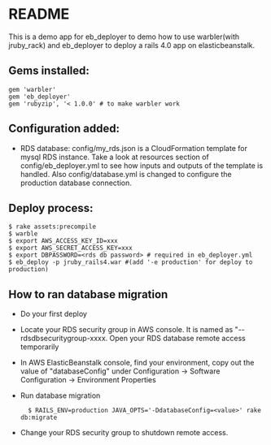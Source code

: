 # README
This is a demo app for eb_deployer to demo how to use warbler(with jruby_rack) and eb_deployer to deploy a rails 4.0 app on elasticbeanstalk.

## Gems installed:

    gem 'warbler'
    gem 'eb_deployer'
    gem 'rubyzip', '< 1.0.0' # to make warbler work

## Configuration added:

* RDS database: config/my_rds.json  is a CloudFormation template for mysql RDS instance. Take a look at resources section of config/eb_deployer.yml to see how inputs and outputs of the template is handled.
Also config/database.yml is changed to configure the production database connection.


## Deploy process:

    $ rake assets:precompile
    $ warble
    $ export AWS_ACCESS_KEY_ID=xxx
    $ export AWS_SECRET_ACCESS_KEY=xxx
    $ export DBPASSWORD=<rds db password> # required in eb_deployer.yml
    $ eb_deploy -p jruby_rails4.war #(add '-e production' for deploy to production)

## How to ran database migration

* Do your first deploy
* Locate your RDS security group in AWS console. It is named as "<application-name>-<environment>-rdsdbsecuritygroup-xxxx. Open your RDS database remote access temporarily
* In AWS ElasticBeanstalk console, find your environment, copy out the value of "databaseConfig" under Configuration ->  Software Configuration -> Environment Properties
* Run database migration

 
        $ RAILS_ENV=production JAVA_OPTS='-DdatabaseConfig=<value>' rake db:migrate

* Change your RDS security group to shutdown remote access.

